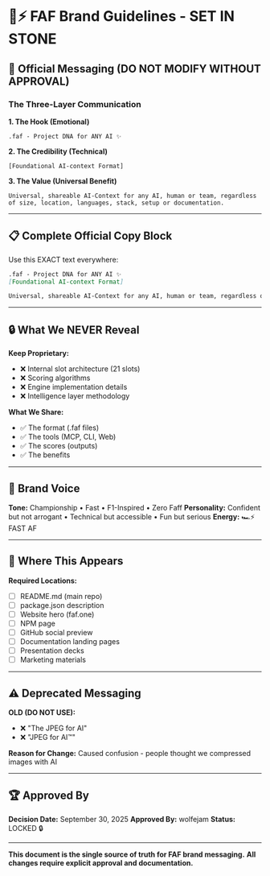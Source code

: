 # 🧡⚡️ FAF Brand Guidelines - SET IN STONE

## 🎯 Official Messaging (DO NOT MODIFY WITHOUT APPROVAL)

### The Three-Layer Communication

**1. The Hook (Emotional)**
```
.faf - Project DNA for ANY AI ✨
```

**2. The Credibility (Technical)**
```
[Foundational AI-context Format]
```

**3. The Value (Universal Benefit)**
```
Universal, shareable AI-Context for any AI, human or team, regardless of size, location, languages, stack, setup or documentation.
```

---

## 📋 Complete Official Copy Block

Use this EXACT text everywhere:

```markdown
.faf - Project DNA for ANY AI ✨
[Foundational AI-context Format]

Universal, shareable AI-Context for any AI, human or team, regardless of size, location, languages, stack, setup or documentation.
```

---

## 🔒 What We NEVER Reveal

**Keep Proprietary:**
- ❌ Internal slot architecture (21 slots)
- ❌ Scoring algorithms
- ❌ Engine implementation details
- ❌ Intelligence layer methodology

**What We Share:**
- ✅ The format (.faf files)
- ✅ The tools (MCP, CLI, Web)
- ✅ The scores (outputs)
- ✅ The benefits

---

## 🎨 Brand Voice

**Tone:** Championship • Fast • F1-Inspired • Zero Faff
**Personality:** Confident but not arrogant • Technical but accessible • Fun but serious
**Energy:** 🏎️⚡️ FAST AF

---

## 📍 Where This Appears

**Required Locations:**
- [ ] README.md (main repo)
- [ ] package.json description
- [ ] Website hero (faf.one)
- [ ] NPM page
- [ ] GitHub social preview
- [ ] Documentation landing pages
- [ ] Presentation decks
- [ ] Marketing materials

---

## ⚠️ Deprecated Messaging

**OLD (DO NOT USE):**
- ❌ "The JPEG for AI"
- ❌ "JPEG for AI™"

**Reason for Change:** Caused confusion - people thought we compressed images with AI

---

## 🏆 Approved By

**Decision Date:** September 30, 2025
**Approved By:** wolfejam
**Status:** LOCKED 🔒

---

**This document is the single source of truth for FAF brand messaging.**
**All changes require explicit approval and documentation.**
